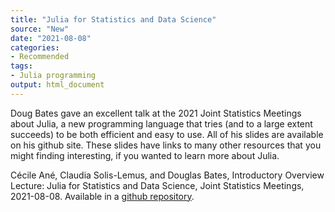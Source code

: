 ```yaml
---
title: "Julia for Statistics and Data Science"
source: "New"
date: "2021-08-08"
categories:
- Recommended
tags:
- Julia programming
output: html_document
---
```


Doug Bates gave an excellent talk at the 2021 Joint Statistics Meetings about Julia, a new programming language that tries (and to a large extent succeeds) to be both efficient and easy to use. All of his slides are available on his github site. These slides have links to many other resources that you might finding interesting, if you wanted to learn more about Julia. 

<!--more-->

Cécile Ané, Claudia Solis-Lemus, and Douglas Bates, Introductory Overview Lecture: Julia for Statistics and Data Science, Joint Statistics Meetings, 2021-08-08. Available in a [github repository][bat1].

[bat1]: https://github.com/dmbates/JSM2021
